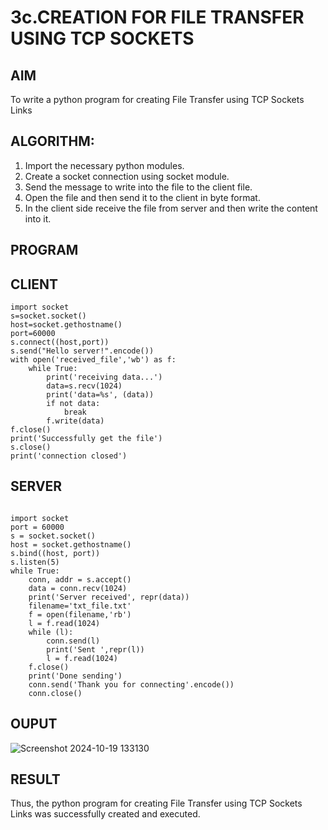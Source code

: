 # 3c.CREATION FOR FILE TRANSFER USING TCP SOCKETS
## AIM
To write a python program for creating File Transfer using TCP Sockets Links
## ALGORITHM:
1. Import the necessary python modules.
2. Create a socket connection using socket module.
3. Send the message to write into the file to the client file.
4. Open the file and then send it to the client in byte format.
5. In the client side receive the file from server and then write the content into it.
## PROGRAM
## CLIENT
```
import socket
s=socket.socket()
host=socket.gethostname()
port=60000
s.connect((host,port))
s.send("Hello server!".encode())
with open('received_file','wb') as f:
    while True:
        print('receiving data...')
        data=s.recv(1024)
        print('data=%s', (data))
        if not data:
            break
        f.write(data)
f.close()
print('Successfully get the file')
s.close()
print('connection closed')
```
## SERVER
```

import socket
port = 60000
s = socket.socket()
host = socket.gethostname()
s.bind((host, port))
s.listen(5)
while True:
    conn, addr = s.accept()
    data = conn.recv(1024)
    print('Server received', repr(data))
    filename='txt_file.txt'
    f = open(filename,'rb')
    l = f.read(1024)
    while (l):
        conn.send(l)
        print('Sent ',repr(l))
        l = f.read(1024)
    f.close()
    print('Done sending')
    conn.send('Thank you for connecting'.encode())
    conn.close()
```
## OUPUT

![Screenshot 2024-10-19 133130](https://github.com/user-attachments/assets/aeafe920-5229-4238-875e-fd6db7ddf2e0)

    
## RESULT
Thus, the python program for creating File Transfer using TCP Sockets Links was 
successfully created and executed.
